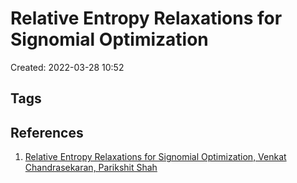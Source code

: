 # Relative Entropy Relaxations for Signomial Optimization
Created: 2022-03-28 10:52



## Tags



## References
1. [Relative Entropy Relaxations for Signomial Optimization, Venkat Chandrasekaran, Parikshit Shah](https://arxiv.org/abs/1409.7640)